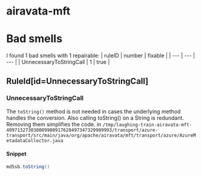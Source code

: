 # airavata-mft 
 
# Bad smells
I found 1 bad smells with 1 repairable:
| ruleID | number | fixable |
| --- | --- | --- |
| UnnecessaryToStringCall | 1 | true |
## RuleId[id=UnnecessaryToStringCall]
### UnnecessaryToStringCall
The `toString()` method is not needed in cases the underlying method handles the conversion. Also calling toString() on a String is redundant. Removing them simplifies the code.
in `/tmp/laughing-train-airavata-mft-409713273038089980917628497347329989993/transport/azure-transport/src/main/java/org/apache/airavata/mft/transport/azure/AzureMetadataCollector.java`
#### Snippet
```java
md5sb.toString()
```

